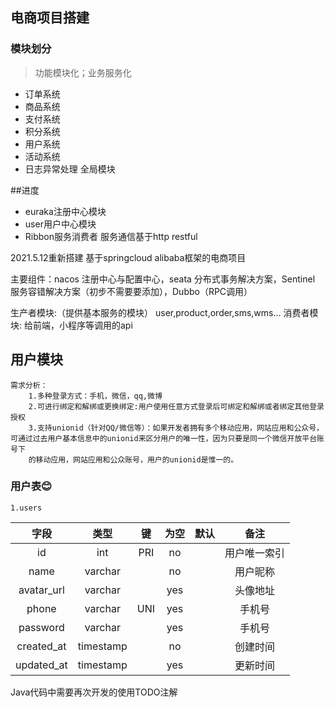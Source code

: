 ## 电商项目搭建

### 模块划分
>功能模块化；业务服务化
- 订单系统
- 商品系统
- 支付系统
- 积分系统
- 用户系统
- 活动系统
- 日志异常处理 全局模块

##进度

- euraka注册中心模块
- user用户中心模块
- Ribbon服务消费者
服务通信基于http restful

2021.5.12重新搭建 基于springcloud alibaba框架的电商项目

主要组件：nacos 注册中心与配置中心，seata 分布式事务解决方案，Sentinel 服务容错解决方案（初步不需要要添加），Dubbo（RPC调用）

生产者模块:（提供基本服务的模块）
    user,product,order,sms,wms...
消费者模块:
    给前端，小程序等调用的api
## 用户模块
    需求分析：
        1.多种登录方式：手机，微信，qq,微博
        2.可进行绑定和解绑或更换绑定:用户使用任意方式登录后可绑定和解绑或者绑定其他登录授权
        3.支持unionid（针对QQ/微信等）：如果开发者拥有多个移动应用，网站应用和公众号，可通过过去用户基本信息中的unionid来区分用户的唯一性，因为只要是同一个微信开放平台账号下
        的移动应用，网站应用和公众账号，用户的unionid是惟一的。

### 用户表😊
    1.users

|    字段    |   类型    |  键  | 为空 | 默认 |     备注     |
| :--------: | :-------: | :--: | :--: | :--: | :----------: |
|     id     |    int    | PRI  |  no  |      | 用户唯一索引 |
|    name    |  varchar  |      |  no  |      |   用户昵称   |
| avatar_url |  varchar  |      | yes  |      |   头像地址   |
|   phone    |  varchar  | UNI  | yes  |      |    手机号    |
|  password  |  varchar  |      | yes  |      |    手机号    |
| created_at | timestamp |      |  no  |      |   创建时间   |
| updated_at | timestamp |      | yes  |      |   更新时间   |

Java代码中需要再次开发的使用TODO注解
